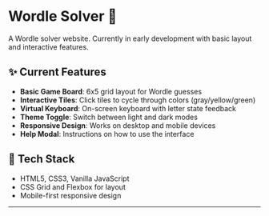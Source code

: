 # Wordle Solver 🧩

A Wordle solver website. Currently in early development with basic layout and interactive features.

## ✨ Current Features

- **Basic Game Board**: 6x5 grid layout for Wordle guesses
- **Interactive Tiles**: Click tiles to cycle through colors (gray/yellow/green)  
- **Virtual Keyboard**: On-screen keyboard with letter state feedback
- **Theme Toggle**: Switch between light and dark modes
- **Responsive Design**: Works on desktop and mobile devices
- **Help Modal**: Instructions on how to use the interface

## 🔧 Tech Stack

- HTML5, CSS3, Vanilla JavaScript
- CSS Grid and Flexbox for layout
- Mobile-first responsive design

---


